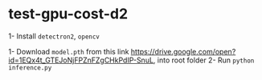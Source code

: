 # test-gpu-cost-d2

1- Install `detectron2`, `opencv`

1- Download `model.pth` from this link https://drive.google.com/open?id=1EQx4t_GTEJoNjFPZnFZgCHkPdIP-SnuL, into root folder
2- Run `python inference.py`
